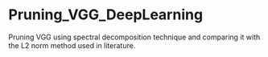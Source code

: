 # Pruning_VGG_DeepLearning

Pruning VGG using spectral decomposition technique and comparing it with the L2 norm method used in literature.
